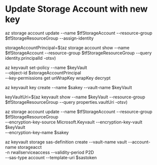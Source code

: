 # Update Storage Account with new key


az storage account update --name $tfStorageAccount --resource-group $tfStorageResourceGroup --assign-identity


storageAccountPrincipal=$(az storage account show --name $tfStorageAccount --resource-group $tfStorageResourceGroup --query identity.principalId -otsv)

az keyvault set-policy --name $keyVault \
                       --object-id $storageAccountPrincipal \
                       --key-permissions get unWrapKey wrapKey decrypt

az keyvault key create --name $sakey --vault-name $keyVault

keyVaultUri=$(az keyvault show --name $keyVault --resource-group $tfStorageResourceGroup --query properties.vaultUri -otsv)

az storage account update --name $tfStorageAccount --resource-group $tfStorageResourceGroup \
                          --encryption-key-source Microsoft.Keyvault --encryption-key-vault $keyVault\
                          --encryption-key-name $sakey
 


az keyvault storage sas-definition create --vault-name vault --account-name storageacct \
                                          -n rwallserviceaccess --validity-period P2D \
                                          --sas-type account --template-uri $sastoken

